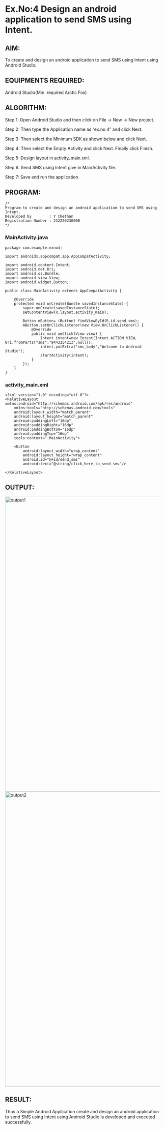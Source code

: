 # Ex.No:4 Design an android application to send SMS using Intent.

## AIM:

To create and design an android application to send SMS using Intent using Android Studio.

## EQUIPMENTS REQUIRED:

Android Studio(Min. required Arctic Fox)

## ALGORITHM:

Step 1: Open Android Studio and then click on File -> New -> New project.

Step 2: Then type the Application name as “ex.no.4″ and click Next. 

Step 3: Then select the Minimum SDK as shown below and click Next.

Step 4: Then select the Empty Activity and click Next. Finally click Finish.

Step 5: Design layout in activity_main.xml.

Step 6: Send SMS using Intent give in MainActivity file.

Step 7: Save and run the application.

## PROGRAM:

```
/*
Program to create and design an android application to send SMS using Intent.
Developed by        : Y Chethan
Registration Number : 212220230008
*/
```
### MainActivity.java
```
package com.example.exno4;

import androidx.appcompat.app.AppCompatActivity;

import android.content.Intent;
import android.net.Uri;
import android.os.Bundle;
import android.view.View;
import android.widget.Button;

public class MainActivity extends AppCompatActivity {

    @Override
    protected void onCreate(Bundle savedInstanceState) {
        super.onCreate(savedInstanceState);
        setContentView(R.layout.activity_main);

        Button mButton= (Button) findViewById(R.id.send_sms);
        mButton.setOnClickListener(new View.OnClickListener() {
            @Override
            public void onClick(View view) {
                Intent intent=new Intent(Intent.ACTION_VIEW, Uri.fromParts("sms","9443354213",null));
                intent.putExtra("sms_body","Welcome to Android Studio");
                startActivity(intent);
            }
        });
    }
}
```
### activity_main.xml
```
<?xml version="1.0" encoding="utf-8"?>
<RelativeLayout xmlns:android="http://schemas.android.com/apk/res/android"
    xmlns:tools="http://schemas.android.com/tools"
    android:layout_width="match_parent"
    android:layout_height="match_parent"
    android:paddingLeft="16dp"
    android:paddingRight="16dp"
    android:paddingBottom="16dp"
    android:paddingTop="16dp"
    tools:context=".MainActivity">

    <Button
        android:layout_width="wrap_content"
        android:layout_height="wrap_content"
        android:id="@+id/send_sms"
        android:text="@string/click_here_to_send_sms"/>

</RelativeLayout>
```

## OUTPUT:

<img width="960" alt="output1" src="https://user-images.githubusercontent.com/75234991/164279794-7d125569-bea3-4837-801c-3dcfbc09ab61.png">

<img width="960" alt="output2" src="https://user-images.githubusercontent.com/75234991/164279816-b2b588f3-3bc3-4363-b504-e78cd69d920e.png">


## RESULT:

Thus a Simple Android Application create and design an android application to send SMS using Intent using Android Studio is developed and executed successfully.
